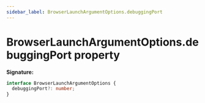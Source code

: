 ```yaml
---
sidebar_label: BrowserLaunchArgumentOptions.debuggingPort
---
```


# BrowserLaunchArgumentOptions.debuggingPort property

**Signature:**

```typescript
interface BrowserLaunchArgumentOptions {
  debuggingPort?: number;
}
```
